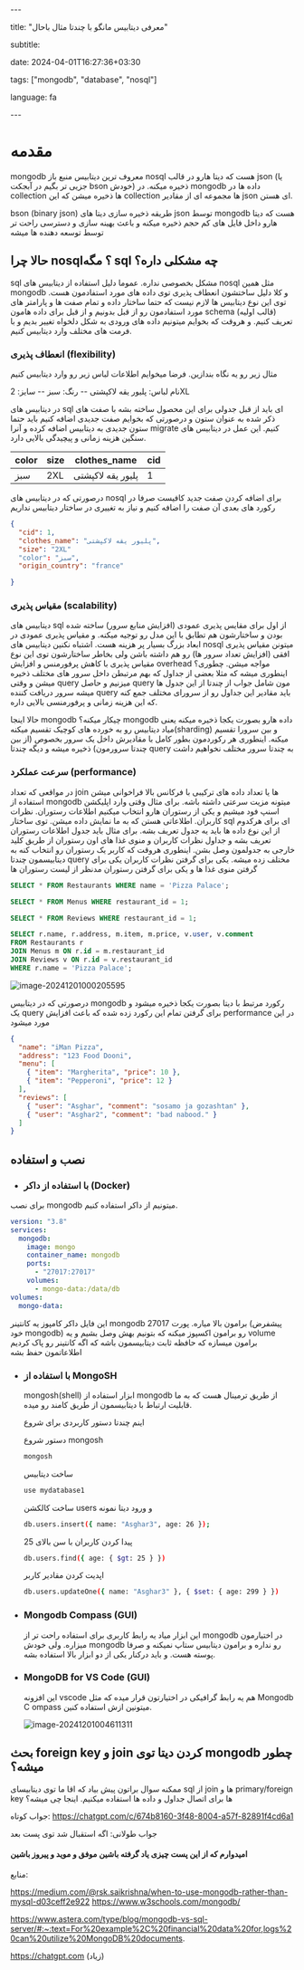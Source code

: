 \---

title: "معرفی دیتابیس مانگو با چندتا مثال باحال"

subtitle:

date: 2024-04-01T16:27:36+03:30

tags: ["mongodb", "database", "nosql"]

language: fa

\---

# مقدمه

mongodb معروف ترین دیتابیس منبع باز nosql هست که دیتا هارو در قالب json (یا جزیی تر بگیم در آبجکت bson خودش) ذخیره میکنه. در mongodb داده ها در collection ها ذخیره میشن که این collection ها مجموعه ای از مقادیر json ای هستن.

bson (binary json) طریقه ذخیره سازی دیتا های json توسط mongodb هست که دیتا هارو داخل فایل های کم حجم ذخیره میکنه و باعث بهینه سازی و دسترسی راحت تر توسط توسعه دهنده ها میشه

## حالا چرا nosql؟ مگه sql چه مشکلی داره؟

sql مشکل بخصوصی نداره. عموما دلیل استفاده از دیتابیس های nosql مثل همین mongodb و کلا دلیل ساختشون انعطاف پذیری توی داده های مورد استفادمون هست. توی این نوع دیتابیس ها لازم نیست که حتما ساختار داده و تمام صفت ها و پارامتر های مورد استفادمون رو از قبل بدونیم و از قبل برای داده هامون schema (قالب اولیه) تعریف کنیم. و هروقت که بخوایم میتونیم داده های ورودی به شکل دلخواه تغییر بدیم و با فرمت های مختلف وارد دیتابیس کنیم.

### انعطاف پذیری (flexibility)

مثال زیر رو یه نگاه بندازین. فرضا میخوایم اطلاعات لباس زیر رو وارد دیتابیس کنیم

نام لباس: پلیور یقه لاکپشتی -- رنگ: سبز -- سایز: 2XL

در دیتابیس های sql ای باید از قبل جدولی برای این محصول ساخته بشه با صفت های ذکر شده به عنوان ستون و درصورتی که بخوایم صفت جدیدی اضافه کنیم باید حتما ستون جدیدی به دیتابیس اضافه کرده و آنرا migrate کنیم. این عمل در دیتابیس های سنگین هزینه زمانی و پیچیدگی بالایی دارد.

| color | size | clothes_name      | cid |
| ----- | ---- | ----------------- | --- |
| سبز   | 2XL  | پلیور یقه لاکپشتی | 1   |

درصورتی که در دیتابیس های nosql برای اضافه کردن صفت جدید کافیست صرفا در رکورد های بعدی آن صفت را اضافه کنیم و نیاز به تغییری در ساختار دیتابیس نداریم

```json
{
  "cid": 1,
  "clothes_name": "پلیور یقه لاکپشتی",
  "size": "2XL"
  "color": "سبز",
  "origin_country": "france"

}
```

### مقیاس پذیری (scalability)

دیتابیس های sql از اول برای مقایس پذیری عمودی (افزایش منابع سرور) ساخته شده بودن و ساختارشون هم تطابق با این مدل رو توجیه میکنه. و مقیاس پذیری عمودی در ابعاد بزرگ بسیار پر هزینه هست. اشتباه نکنین دیتابیس های nosql میتونن مقیاس پذیری افقی (افزایش تعداد سرور ها) رو هم داشته باشن ولی بخاطر ساختارشون توی این نوع مقیاس پذیری با کاهش پرفورمنس و افزایش overhead مواجه میشن. چطوری؟ اینطوری میشه که مثلا بعضی از جداول که بهم مرتبطن داخل سرور های مختلف ذخیره میشن و وقتی query میزنیم و حاصل query مون شامل جواب از چندتا از این جدول ها میشه سرور دریافت کننده query باید مقادیر این جداول رو از سرورای مختلف جمع کنه که این هزینه زمانی و پرفورمنسی بالایی داره.

حالا اینجا mongodb چیکار میکنه؟ mongodb داده هارو بصورت یکجا ذخیره میکنه یعنی میاد دیتابیس رو به خورده های کوچیک تقسیم میکنه(sharding) و بین سرورا تقسیم میکنه. اینطوری هر رکوردمون بطور کامل با مقادیرش داخل یک سرور بخصوص (از بین چندتا سرورمون) ذخیره میشه و دیگه چندتا query به چندتا سرور مختلف نخواهیم داشت

### سرعت عملکرد (performance)

در مواقعی که تعداد join ها یا تعداد داده های ترکیبی با فرکانس بالا فراخوانی میشن استفاده از mongodb میتونه مزیت سرعتی داشته باشه. برای مثال وقتی وارد اپلیکشن اسنپ فود میشیم و یکی از رستوران هارو انتخاب میکنیم اطلاعات رستوران. نظرات کاربران. اطلاعاتی هستن که به ما نمایش داده میشن. توی ساختار sql ای برای هرکدوم از این نوع داده ها باید یه جدول تعریف بشه. برای مثال باید جدول اطلاعات رستوران تعریف بشه و جداول نظرات کاربران و منوی غذا های اون رستوران از طریق کلید خارجی به جدولمون وصل بشن. اینطوری هروقت که کاربر یک رستوران رو انتخاب کنه به دیتابیسمون چندتا query مختلف زده میشه. یکی برای گرفتن نظرات کاربران یکی برای گرفتن منوی غذا ها و یکی برای گرفتن رستوران مدنظر از لیست رستوران ها

```sql
SELECT * FROM Restaurants WHERE name = 'Pizza Palace';

SELECT * FROM Menus WHERE restaurant_id = 1;

SELECT * FROM Reviews WHERE restaurant_id = 1;

SELECT r.name, r.address, m.item, m.price, v.user, v.comment
FROM Restaurants r
JOIN Menus m ON r.id = m.restaurant_id
JOIN Reviews v ON r.id = v.restaurant_id
WHERE r.name = 'Pizza Palace';

```

![image-20241201000205595](images/vscodemongo.png)

درصورتی که در دیتابیس mongodb رکورد مرتبط با دیتا بصورت یکجا ذخیره میشود و یک query برای گرفتن تمام این رکورد زده شده که باعث افزایش performance در این مورد میشود

```json
{
  "name": "iMan Pizza",
  "address": "123 Food Dooni",
  "menu": [
    { "item": "Margherita", "price": 10 },
    { "item": "Pepperoni", "price": 12 }
  ],
  "reviews": [
    { "user": "Asghar", "comment": "sosamo ja gozashtan" },
    { "user": "Asghar2", "comment": "bad nabood." }
  ]
}
```

## نصب و استفاده

- ### با استفاده از داکر (Docker)

برای نصب mongodb میتونیم از داکر استفاده کنیم.

```yaml
version: "3.8"
services:
  mongodb:
    image: mongo
    container_name: mongodb
    ports:
      - "27017:27017"
    volumes:
      - mongo-data:/data/db
volumes:
  mongo-data:
```

این فایل داکر کامپوز یه کانتینر mongodb برامون بالا میاره. پورت 27017 (پیشفرض خود mongodb) رو برامون اکسپوز میکنه که بتونیم بهش وصل بشیم و یه volume برامون میسازه که حافظه ثابت دیتابیسمون باشه که اگه کانتینر رو پاک کردیم اطلاعاتمون حفظ بشه

- ### با استفاده از MongoSH

  mongosh(shell) ابزار استفاده از mongodb از طریق ترمینال هست که به ما قابلیت ارتباط با دیتابیسمون از طریق کامند رو میده.

  اینم چندتا دستور کاربردی برای شروع

  دستور شروع mongosh

  ```sh
  mongosh
  ```

  ساخت دیتابیس

  ```sh
  use mydatabase1
  ```

  ساخت کالکشن users و ورود دیتا نمونه

  ```sh
  db.users.insert({ name: "Asghar3", age: 26 });
  ```

  پیدا کردن کاربران با سن بالای 25

  ```sh
  db.users.find({ age: { $gt: 25 } })
  ```

  اپدیت کردن مقادیر کاربر

  ```sh
  db.users.updateOne({ name: "Asghar3" }, { $set: { age: 299 } })

  ```

- ### Mongodb Compass (GUI)

  این ابزار میاد یه رابط کاربری برای استفاده راحت تر از mongodb در اختیارمون میزاره. ولی خودش mongodb رو نداره و برامون دیتابیس ستاپ نمیکنه و صرفا پوسته هست. و باید درکنار یکی از دو ابزار بالا استفاده بشه.

- ### MongoDB for VS Code (GUI)

  این افزونه vscode هم یه رابط گرافیکی در اختیارتون قرار میده که مثل Mongodb C ompass میتونین ازش استفاده کنین.

  ![image-20241201004611311](images/vscodemongo.png)

## بحث foreign key و join کردن دیتا توی mongodb چطور میشه؟

ممکنه سوال براتون پیش بیاد که اقا ما توی دیتابیسای sql از join ها و primary/foreign key ها برای اتصال جداول و داده ها استفاده میکنیم. اینجا چی میشه؟

جواب کوتاه:
https://chatgpt.com/c/674b8160-3f48-8004-a57f-82891f4cd6a1

جواب طولانی: اگه استقبال شد توی پست بعد

#### امیدوارم که از این پست چیزی یاد گرفته باشین موفق و موید و پیروز باشین

منابع:

https://medium.com/@rsk.saikrishna/when-to-use-mongodb-rather-than-mysql-d03ceff2e922
https://www.w3schools.com/mongodb/

https://www.astera.com/type/blog/mongodb-vs-sql-server/#:~:text=For%20example%2C%20financial%20data%20for,logs%20can%20utilize%20MongoDB%20documents.

https://chatgpt.com (زیاد)
